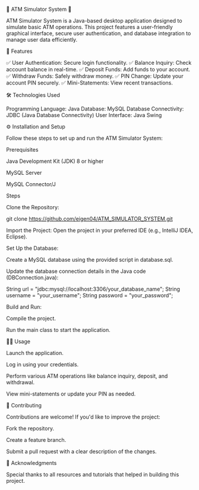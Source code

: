 🌟 ATM Simulator System 🌟

ATM Simulator System is a Java-based desktop application designed to simulate basic ATM operations. This project features a user-friendly graphical interface, secure user authentication, and database integration to manage user data efficiently.

🚀 Features

✅ User Authentication: Secure login functionality.
✅ Balance Inquiry: Check account balance in real-time.
✅ Deposit Funds: Add funds to your account.
✅ Withdraw Funds: Safely withdraw money.
✅ PIN Change: Update your account PIN securely.
✅ Mini-Statements: View recent transactions.

🛠️ Technologies Used

Programming Language: Java
Database: MySQL
Database Connectivity: JDBC (Java Database Connectivity)
User Interface: Java Swing


⚙️ Installation and Setup

Follow these steps to set up and run the ATM Simulator System:

Prerequisites

Java Development Kit (JDK) 8 or higher

MySQL Server

MySQL Connector/J

Steps

Clone the Repository:

git clone https://github.com/eigen04/ATM_SIMULATOR_SYSTEM.git

Import the Project:
Open the project in your preferred IDE (e.g., IntelliJ IDEA, Eclipse).

Set Up the Database:

Create a MySQL database using the provided script in database.sql.

Update the database connection details in the Java code (DBConnection.java):

String url = "jdbc:mysql://localhost:3306/your_database_name";
String username = "your_username";
String password = "your_password";

Build and Run:

Compile the project.

Run the main class to start the application.

🧑‍💻 Usage

Launch the application.

Log in using your credentials.

Perform various ATM operations like balance inquiry, deposit, and withdrawal.

View mini-statements or update your PIN as needed.

🤝 Contributing

Contributions are welcome! If you'd like to improve the project:

Fork the repository.

Create a feature branch.

Submit a pull request with a clear description of the changes.


🙏 Acknowledgments

Special thanks to all resources and tutorials that helped in building this project.


